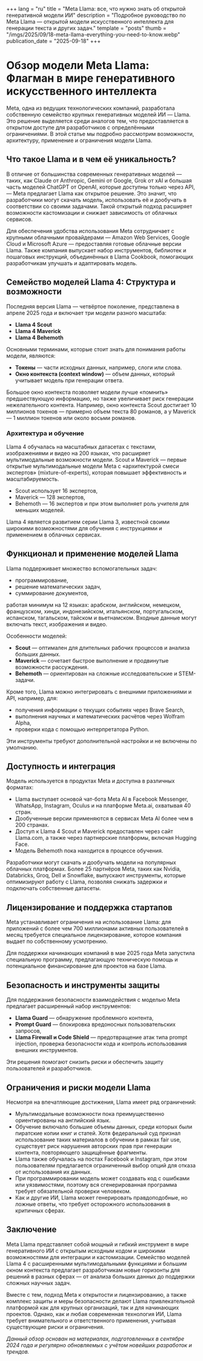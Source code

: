 +++
lang = "ru"
title = "Meta Llama: все, что нужно знать об открытой генеративной модели ИИ"
description = "Подробное руководство по Meta Llama — открытой модели искусственного интеллекта для генерации текста и других задач."
template = "posts"
thumb = "/imgs/2025/09/18-meta-llama-everything-you-need-to-know.webp"
publication_date = "2025-09-18"
+++

# Обзор модели Meta Llama: Флагман в мире генеративного искусственного интеллекта

Meta, одна из ведущих технологических компаний, разработала собственную семейство крупных генеративных моделей ИИ — Llama. Это решение выделяется среди аналогов тем, что предоставляется в открытом доступе для разработчиков с определёнными ограничениями. В этой статье мы подробно рассмотрим возможности, архитектуру, применение и ограничения модели Llama.


## Что такое Llama и в чем её уникальность?

В отличие от большинства современных генеративных моделей — таких, как Claude от Anthropic, Gemini от Google, Grok от xAI и большая часть моделей ChatGPT от OpenAI, которые доступны только через API, — Meta предлагает Llama как открытое решение. Это значит, что разработчики могут скачать модель, использовать её и дообучать в соответствии со своими задачами. Такой открытый подход расширяет возможности кастомизации и снижает зависимость от облачных сервисов.

Для обеспечения удобства использования Meta сотрудничает с крупными облачными провайдерами — Amazon Web Services, Google Cloud и Microsoft Azure — предоставляя готовые облачные версии Llama. Также компания выпускает набор инструментов, библиотек и пошаговых инструкций, объединённых в Llama Cookbook, помогающих разработчикам улучшать и адаптировать модель.


## Семейство моделей Llama 4: Структура и возможности

Последняя версия Llama — четвёртое поколение, представлена в апреле 2025 года и включает три модели разного масштаба:

- **Llama 4 Scout**
- **Llama 4 Maverick**
- **Llama 4 Behemoth**

Основными терминами, которые стоит знать для понимания работы модели, являются:

- **Токены** — части исходных данных, например, слоги или слова.
- **Окно контекста (context window)** — объем данных, который учитывает модель при генерации ответа.

Большое окно контекста позволяет модели лучше «помнить» предшествующую информацию, но также увеличивает риск генерации нежелательного контента. Например, окно контекста Scout достигает 10 миллионов токенов — примерно объем текста 80 романов, а у Maverick — 1 миллион токенов или около восьми романов.

### Архитектура и обучение

Llama 4 обучалась на масштабных датасетах с текстами, изображениями и видео на 200 языках, что расширяет мультимодальные возможности модели. Scout и Maverick — первые открытые мульти­модальные модели Meta с «архитектурой смеси экспертов» (mixture-of-experts), которая повышает эффективность и масштабируемость.

- Scout использует 16 экспертов,
- Maverick — 128 экспертов,
- Behemoth — 16 экспертов и при этом выполняет роль учителя для меньших моделей.

Llama 4 является развитием серии Llama 3, известной своими широкими возможностями для обучения с инструкциями и применением в облачных сервисах.


## Функционал и применение моделей Llama

Llama поддерживает множество вспомогательных задач:

- программирование,
- решение математических задач,
- суммирование документов,

работая минимум на 12 языках: арабском, английском, немецком, французском, хинди, индонезийском, итальянском, португальском, испанском, тагальском, тайском и вьетнамском. Входные данные могут включать текст, изображения и видео.

Особенности моделей:

- **Scout** — оптимален для длительных рабочих процессов и анализа больших данных.
- **Maverick** — сочетает быстрое выполнение и продвинутые возможности рассуждения.
- **Behemoth** — ориентирован на сложные исследовательские и STEM-задачи.

Кроме того, Llama можно интегрировать с внешними приложениями и API, например, для:

- получения информации о текущих событиях через Brave Search,
- выполнения научных и математических расчётов через Wolfram Alpha,
- проверки кода с помощью интерпретатора Python.

Эти инструменты требуют дополнительной настройки и не включены по умолчанию.


## Доступность и интеграция

Модель используется в продуктах Meta и доступна в различных форматах:

- Llama выступает основой чат-бота Meta AI в Facebook Messenger, WhatsApp, Instagram, Oculus и на платформе Meta.ai, охватывая 40 стран.
- Дообученные версии применяются в сервисах Meta AI более чем в 200 странах.
- Доступ к Llama 4 Scout и Maverick предоставлен через сайт Llama.com, а также через партнерские платформы, включая Hugging Face.
- Модель Behemoth пока находится в процессе обучения.

Разработчики могут скачать и дообучать модели на популярных облачных платформах. Более 25 партнёров Meta, таких как Nvidia, Databricks, Groq, Dell и Snowflake, выпускают инструменты, которые оптимизируют работу с Llama, позволяя снижать задержки и подключать собственные датасеты.


## Лицензирование и поддержка стартапов

Meta устанавливает ограничения на использование Llama: для приложений с более чем 700 миллионами активных пользователей в месяц требуется специальное лицензирование, которое компания выдает по собственному усмотрению.

Для поддержки начинающих компаний в мае 2025 года Meta запустила специальную программу, предлагающую техническую помощь и потенциальное финансирование для проектов на базе Llama.


## Безопасность и инструменты защиты

Для поддержания безопасности взаимодействия с моделью Meta предлагает расширенный набор инструментов:

- **Llama Guard** — обнаружение проблемного контента,
- **Prompt Guard** — блокировка вредоносных пользовательских запросов,
- **Llama Firewall и Code Shield** — предотвращение атак типа prompt injection, проверка безопасности кода и контроль использования внешних инструментов.

Эти решения помогают снизить риски и обеспечить защиту пользователей и разработчиков.


## Ограничения и риски модели Llama

Несмотря на впечатляющие достижения, Llama имеет ряд ограничений:

- Мульти­модальные возможности пока преимущественно ориентированы на английский язык.
- Обучение включало большие объемы данных, среди которых были пиратские копии книг и статей. Хотя федеральный суд признал использование таких материалов в обучении в рамках fair use, существует риск нарушения авторских прав при генерации контента, повторяющего защищённые фрагменты.
- Llama также обучалась на постах Facebook и Instagram, при этом пользователям предлагается ограниченный выбор опций для отказа от использования их данных.
- При программировании модель может создавать код с ошибками или уязвимостями, поэтому вся сгенерированная программа требует обязательной проверки человеком.
- Как и другие ИИ, Llama может генерировать правдоподобные, но ложные ответы, что требует осторожного использования в критичных сферах.


## Заключение

Meta Llama представляет собой мощный и гибкий инструмент в мире генеративного ИИ с открытым исходным кодом и широкими возможностями для интеграции и кастомизации. Семейство моделей Llama 4 с расширенными мультимодальными функциями и большим окном контекста предлагает разработчикам новые горизонты для решений в разных сферах — от анализа больших данных до поддержки сложных научных задач.

Вместе с тем, подход Meta к открытости и лицензированию, а также комплекс защиты и меры безопасности делают Llama привлекательной платформой как для крупных организаций, так и для начинающих проектов. Однако, как и любая современная технология ИИ, Llama требует внимательного и ответственного применения, учитывая существующие риски и ограничения.


*Данный обзор основан на материалах, подготовленных в сентябре 2024 года и регулярно обновляемых с учётом новейших разработок и трендов.*